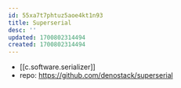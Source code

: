 ```yaml
---
id: 55xa7t7phtuz5aoe4kt1n93
title: Superserial
desc: ''
updated: 1700802314494
created: 1700802314494
---
```


- [[c.software.serializer]]
- repo: https://github.com/denostack/superserial
